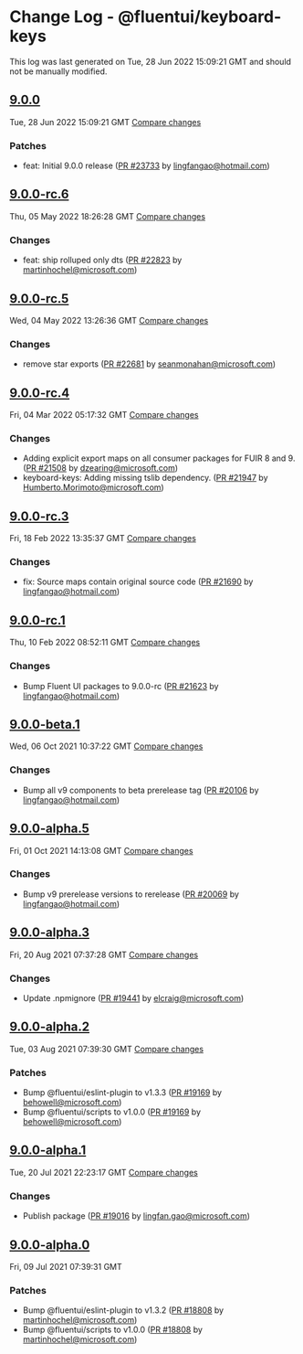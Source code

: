 # Change Log - @fluentui/keyboard-keys

This log was last generated on Tue, 28 Jun 2022 15:09:21 GMT and should not be manually modified.

<!-- Start content -->

## [9.0.0](https://github.com/microsoft/fluentui/tree/@fluentui/keyboard-keys_v9.0.0)

Tue, 28 Jun 2022 15:09:21 GMT 
[Compare changes](https://github.com/microsoft/fluentui/compare/@fluentui/keyboard-keys_v9.0.0-rc.6..@fluentui/keyboard-keys_v9.0.0)

### Patches

- feat: Initial 9.0.0 release ([PR #23733](https://github.com/microsoft/fluentui/pull/23733) by lingfangao@hotmail.com)

## [9.0.0-rc.6](https://github.com/microsoft/fluentui/tree/@fluentui/keyboard-keys_v9.0.0-rc.6)

Thu, 05 May 2022 18:26:28 GMT 
[Compare changes](https://github.com/microsoft/fluentui/compare/@fluentui/keyboard-keys_v9.0.0-rc.5..@fluentui/keyboard-keys_v9.0.0-rc.6)

### Changes

- feat: ship rolluped only dts ([PR #22823](https://github.com/microsoft/fluentui/pull/22823) by martinhochel@microsoft.com)

## [9.0.0-rc.5](https://github.com/microsoft/fluentui/tree/@fluentui/keyboard-keys_v9.0.0-rc.5)

Wed, 04 May 2022 13:26:36 GMT 
[Compare changes](https://github.com/microsoft/fluentui/compare/@fluentui/keyboard-keys_v9.0.0-rc.4..@fluentui/keyboard-keys_v9.0.0-rc.5)

### Changes

- remove star exports ([PR #22681](https://github.com/microsoft/fluentui/pull/22681) by seanmonahan@microsoft.com)

## [9.0.0-rc.4](https://github.com/microsoft/fluentui/tree/@fluentui/keyboard-keys_v9.0.0-rc.4)

Fri, 04 Mar 2022 05:17:32 GMT
[Compare changes](https://github.com/microsoft/fluentui/compare/@fluentui/keyboard-keys_v9.0.0-rc.3..@fluentui/keyboard-keys_v9.0.0-rc.4)

### Changes

- Adding explicit export maps on all consumer packages for FUIR 8 and 9. ([PR #21508](https://github.com/microsoft/fluentui/pull/21508) by dzearing@microsoft.com)
- keyboard-keys: Adding missing tslib dependency. ([PR #21947](https://github.com/microsoft/fluentui/pull/21947) by Humberto.Morimoto@microsoft.com)

## [9.0.0-rc.3](https://github.com/microsoft/fluentui/tree/@fluentui/keyboard-keys_v9.0.0-rc.3)

Fri, 18 Feb 2022 13:35:37 GMT
[Compare changes](https://github.com/microsoft/fluentui/compare/@fluentui/keyboard-keys_v9.0.0-rc.1..@fluentui/keyboard-keys_v9.0.0-rc.3)

### Changes

- fix: Source maps contain original source code ([PR #21690](https://github.com/microsoft/fluentui/pull/21690) by lingfangao@hotmail.com)

## [9.0.0-rc.1](https://github.com/microsoft/fluentui/tree/@fluentui/keyboard-keys_v9.0.0-rc.1)

Thu, 10 Feb 2022 08:52:11 GMT
[Compare changes](https://github.com/microsoft/fluentui/compare/@fluentui/keyboard-keys_v9.0.0-beta.1..@fluentui/keyboard-keys_v9.0.0-rc.1)

### Changes

- Bump Fluent UI packages to 9.0.0-rc ([PR #21623](https://github.com/microsoft/fluentui/pull/21623) by lingfangao@hotmail.com)

## [9.0.0-beta.1](https://github.com/microsoft/fluentui/tree/@fluentui/keyboard-keys_v9.0.0-beta.1)

Wed, 06 Oct 2021 10:37:22 GMT
[Compare changes](https://github.com/microsoft/fluentui/compare/@fluentui/keyboard-keys_v9.0.0-alpha.5..@fluentui/keyboard-keys_v9.0.0-beta.1)

### Changes

- Bump all v9 components to beta prerelease tag ([PR #20106](https://github.com/microsoft/fluentui/pull/20106) by lingfangao@hotmail.com)

## [9.0.0-alpha.5](https://github.com/microsoft/fluentui/tree/@fluentui/keyboard-keys_v9.0.0-alpha.5)

Fri, 01 Oct 2021 14:13:08 GMT
[Compare changes](https://github.com/microsoft/fluentui/compare/@fluentui/keyboard-keys_v9.0.0-alpha.3..@fluentui/keyboard-keys_v9.0.0-alpha.5)

### Changes

- Bump v9 prerelease versions to rerelease ([PR #20069](https://github.com/microsoft/fluentui/pull/20069) by lingfangao@hotmail.com)

## [9.0.0-alpha.3](https://github.com/microsoft/fluentui/tree/@fluentui/keyboard-keys_v9.0.0-alpha.3)

Fri, 20 Aug 2021 07:37:28 GMT
[Compare changes](https://github.com/microsoft/fluentui/compare/@fluentui/keyboard-keys_v9.0.0-alpha.2..@fluentui/keyboard-keys_v9.0.0-alpha.3)

### Changes

- Update .npmignore ([PR #19441](https://github.com/microsoft/fluentui/pull/19441) by elcraig@microsoft.com)

## [9.0.0-alpha.2](https://github.com/microsoft/fluentui/tree/@fluentui/keyboard-keys_v9.0.0-alpha.2)

Tue, 03 Aug 2021 07:39:30 GMT
[Compare changes](https://github.com/microsoft/fluentui/compare/@fluentui/keyboard-keys_v9.0.0-alpha.1..@fluentui/keyboard-keys_v9.0.0-alpha.2)

### Patches

- Bump @fluentui/eslint-plugin to v1.3.3 ([PR #19169](https://github.com/microsoft/fluentui/pull/19169) by behowell@microsoft.com)
- Bump @fluentui/scripts to v1.0.0 ([PR #19169](https://github.com/microsoft/fluentui/pull/19169) by behowell@microsoft.com)

## [9.0.0-alpha.1](https://github.com/microsoft/fluentui/tree/@fluentui/keyboard-keys_v9.0.0-alpha.1)

Tue, 20 Jul 2021 22:23:17 GMT
[Compare changes](https://github.com/microsoft/fluentui/compare/@fluentui/keyboard-keys_v9.0.0-alpha.0..@fluentui/keyboard-keys_v9.0.0-alpha.1)

### Changes

- Publish package ([PR #19016](https://github.com/microsoft/fluentui/pull/19016) by lingfan.gao@microsoft.com)

## [9.0.0-alpha.0](https://github.com/microsoft/fluentui/tree/@fluentui/keyboard-keys_v9.0.0-alpha.0)

Fri, 09 Jul 2021 07:39:31 GMT

### Patches

- Bump @fluentui/eslint-plugin to v1.3.2 ([PR #18808](https://github.com/microsoft/fluentui/pull/18808) by martinhochel@microsoft.com)
- Bump @fluentui/scripts to v1.0.0 ([PR #18808](https://github.com/microsoft/fluentui/pull/18808) by martinhochel@microsoft.com)
